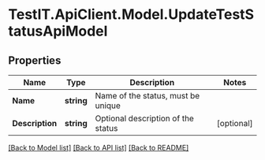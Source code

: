 # TestIT.ApiClient.Model.UpdateTestStatusApiModel

## Properties

Name | Type | Description | Notes
------------ | ------------- | ------------- | -------------
**Name** | **string** | Name of the status, must be unique | 
**Description** | **string** | Optional description of the status | [optional] 

[[Back to Model list]](../README.md#documentation-for-models) [[Back to API list]](../README.md#documentation-for-api-endpoints) [[Back to README]](../README.md)

